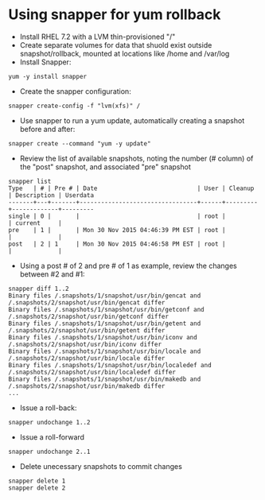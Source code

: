 # Using snapper for yum rollback

* Install RHEL 7.2 with a LVM thin-provisioned "/"
* Create separate volumes for data that shuold exist outside snapshot/rollback, mounted at locations like /home and /var/log
* Install Snapper:
```
yum -y install snapper
```
* Create the snapper configuration:
```
snapper create-config -f "lvm(xfs)" /
```
* Use snapper to run a yum update, automatically creating a snapshot before and after:
```
snapper create --command "yum -y update"
```
* Review the list of available snapshots, noting the number (# column) of the "post" snapshot, and associated "pre" snapshot
```
snapper list
Type   | # | Pre # | Date                            | User | Cleanup | Description | Userdata
-------+---+-------+---------------------------------+------+---------+-------------+---------
single | 0 |       |                                 | root |         | current     |         
pre    | 1 |       | Mon 30 Nov 2015 04:46:39 PM EST | root |         |             |         
post   | 2 | 1     | Mon 30 Nov 2015 04:46:58 PM EST | root |         |             |         
```
* Using a post # of 2 and pre # of 1 as example, review the changes between #2 and #1:
```
snapper diff 1..2
Binary files /.snapshots/1/snapshot/usr/bin/gencat and /.snapshots/2/snapshot/usr/bin/gencat differ
Binary files /.snapshots/1/snapshot/usr/bin/getconf and /.snapshots/2/snapshot/usr/bin/getconf differ
Binary files /.snapshots/1/snapshot/usr/bin/getent and /.snapshots/2/snapshot/usr/bin/getent differ
Binary files /.snapshots/1/snapshot/usr/bin/iconv and /.snapshots/2/snapshot/usr/bin/iconv differ
Binary files /.snapshots/1/snapshot/usr/bin/locale and /.snapshots/2/snapshot/usr/bin/locale differ
Binary files /.snapshots/1/snapshot/usr/bin/localedef and /.snapshots/2/snapshot/usr/bin/localedef differ
Binary files /.snapshots/1/snapshot/usr/bin/makedb and /.snapshots/2/snapshot/usr/bin/makedb differ
...
```
* Issue a roll-back:
```
snapper undochange 1..2
```
* Issue a roll-forward
```
snapper undochange 2..1
```
* Delete unecessary snapshots to commit changes
```
snapper delete 1
snapper delete 2
```
